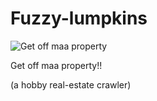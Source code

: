 
# Fuzzy-lumpkins

![Get off maa property](https://tenor.com/view/the-powerpuff-girls-fuzzy-lumpkins-annoyed-gif-14182899.gif)

Get off maa property!!

(a hobby real-estate crawler)


